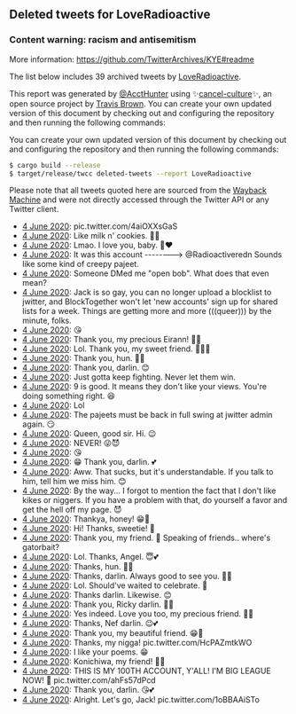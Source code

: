 ## Deleted tweets for LoveRadioactive
### Content warning: racism and antisemitism
More information: https://github.com/TwitterArchives/KYE#readme

The list below includes 39 archived tweets by
[LoveRadioactive](https://twitter.com/LoveRadioactive).



This report was generated by [@AcctHunter](https://twitter.com/accthunter) using ✨[cancel-culture](https://github.com/travisbrown/cancel-culture)✨,
an open source project by [Travis Brown](https://twitter.com/travisbrown). You can create your own
updated version of this document by checking out and configuring the repository and then running
the following commands:

You can create your own updated version of this document by checking out and configuring the
repository and then running the following commands:

```bash
$ cargo build --release
$ target/release/twcc deleted-tweets --report LoveRadioactive
```

Please note that all tweets quoted here are sourced from the
[Wayback Machine](https://web.archive.org) and were not directly accessed through the Twitter API or
any Twitter client.

* [ 4 June 2020](https://web.archive.org/web/20200604075759/https://twitter.com/LoveRadioactive/status/1268450898977550336): pic.twitter.com/4aiOXXsGaS
* [ 4 June 2020](https://web.archive.org/web/20200604074247/https://twitter.com/LoveRadioactive/status/1268447863601684481): Like milk n' cookies. 🥛🍪
* [ 4 June 2020](https://web.archive.org/web/20200604074937/https://twitter.com/LoveRadioactive/status/1268447673247387649): Lmao. I love you, baby. 🤣❤
* [ 4 June 2020](https://web.archive.org/web/20200604074526/https://twitter.com/LoveRadioactive/status/1268446639447896064): It was this account -------->  @Radioactiveredn    Sounds like some kind of creepy pajeet.
* [ 4 June 2020](https://web.archive.org/web/20200604073833/https://twitter.com/LoveRadioactive/status/1268445117846663173): Someone DMed me "open bob". What does that even mean?
* [ 4 June 2020](https://web.archive.org/web/20200604070127/https://twitter.com/LoveRadioactive/status/1268433194602262530): Jack is so gay, you can no longer upload a blocklist to jwitter, and BlockTogether won't let 'new accounts' sign up for shared lists for a week.   Things are getting more and more (((queer))) by the minute, folks.
* [ 4 June 2020](https://web.archive.org/web/20200604063421/https://twitter.com/LoveRadioactive/status/1268428030998917123): 😘
* [ 4 June 2020](https://web.archive.org/web/20200604062958/https://twitter.com/LoveRadioactive/status/1268427900119728129): Thank you, my precious Eirann! 🤗😘
* [ 4 June 2020](https://web.archive.org/web/20200604063143/https://twitter.com/LoveRadioactive/status/1268427582564790272): Lol. Thank you, my sweet friend. 🤗😘💕
* [ 4 June 2020](https://web.archive.org/web/20200604062110/https://twitter.com/LoveRadioactive/status/1268404677160267777): Thank you, hun. 🤗💕
* [ 4 June 2020](https://web.archive.org/web/20200604050743/https://twitter.com/LoveRadioactive/status/1268402938432503808): Thank you, darlin. 😊
* [ 4 June 2020](https://web.archive.org/web/20200604050753/https://twitter.com/LoveRadioactive/status/1268399963689545728): Just gotta keep fighting. Never let them win.
* [ 4 June 2020](https://web.archive.org/web/20200604050753/https://twitter.com/LoveRadioactive/status/1268399963689545728): 9 is good. It means they don't like your views. You're doing something right. 😆
* [ 4 June 2020](https://web.archive.org/web/20200604043747/https://twitter.com/LoveRadioactive/status/1268399328504082434): Lol
* [ 4 June 2020](https://web.archive.org/web/20200604050852/https://twitter.com/LoveRadioactive/status/1268398350992240642): The pajeets must be back in full swing at jwitter admin again. 😏
* [ 4 June 2020](https://web.archive.org/web/20200604065010/https://twitter.com/LoveRadioactive/status/1268397901123694593): Queen, good sir. Hi. 😉
* [ 4 June 2020](https://web.archive.org/web/20200604043952/https://twitter.com/LoveRadioactive/status/1268397751110258688): NEVER! 😜😈
* [ 4 June 2020](https://web.archive.org/web/20200604051902/https://twitter.com/LoveRadioactive/status/1268394316923191297): 😘
* [ 4 June 2020](https://web.archive.org/web/20200604050921/https://twitter.com/LoveRadioactive/status/1268394582368120835): 😁 Thank you, darlin. 💕
* [ 4 June 2020](https://web.archive.org/web/20200604044741/https://twitter.com/LoveRadioactive/status/1268393064306860033): Aww. That sucks, but it's understandable. If you talk to him, tell him we miss him. 😊
* [ 4 June 2020](https://web.archive.org/web/20200604044916/https://twitter.com/LoveRadioactive/status/1268394106813706240): By the way... I forgot to mention the fact that I don't like kikes or niggers.  If you have a problem with that, do yourself a favor and get the hell off my page.  😈
* [ 4 June 2020](https://web.archive.org/web/20200604050338/https://twitter.com/LoveRadioactive/status/1268393425683931142): Thankya, honey! 😁🤗
* [ 4 June 2020](https://web.archive.org/web/20200604051044/https://twitter.com/LoveRadioactive/status/1268393293018050560): Hi! Thanks, sweetie! 🤗
* [ 4 June 2020](https://web.archive.org/web/20200604044258/https://twitter.com/LoveRadioactive/status/1268390809314816000): Thank you, my friend. 🤗 Speaking of friends..  where's gatorbait?
* [ 4 June 2020](https://web.archive.org/web/20200604044258/https://twitter.com/LoveRadioactive/status/1268390809314816000): Lol. Thanks, Angel. 😇💕
* [ 4 June 2020](https://web.archive.org/web/20200604040706/https://twitter.com/LoveRadioactive/status/1268390402555408385): Thanks, hun. 🤗💕
* [ 4 June 2020](https://web.archive.org/web/20200604042748/https://twitter.com/LoveRadioactive/status/1268390266781659136): Thanks, darlin. Always good to see you. 🤗💕
* [ 4 June 2020](https://web.archive.org/web/20200604051457/https://twitter.com/LoveRadioactive/status/1268390057678798848): Lol. Should've waited to celebrate. 🤪
* [ 4 June 2020](https://web.archive.org/web/20200604045935/https://twitter.com/LoveRadioactive/status/1268367972612968449): Thanks darlin. Likewise. 😊
* [ 4 June 2020](https://web.archive.org/web/20200604025711/https://twitter.com/LoveRadioactive/status/1268373093581336576): Thank you, Ricky darlin. 🤗💕
* [ 4 June 2020](https://web.archive.org/web/20200604032522/https://twitter.com/LoveRadioactive/status/1268371364303343616): Yes indeed. Love you too, my precious friend. 🤗😘
* [ 4 June 2020](https://web.archive.org/web/20200604045935/https://twitter.com/LoveRadioactive/status/1268367972612968449): Thanks, Nef darlin. 😉💕
* [ 4 June 2020](https://web.archive.org/web/20200604045423/https://twitter.com/LoveRadioactive/status/1268364463662481408): Thank you, my beautiful friend. 😁🤗
* [ 4 June 2020](https://web.archive.org/web/20200604052145/https://twitter.com/LoveRadioactive/status/1268365628454260737): Thanks, my nigga! pic.twitter.com/HcPAZmtkWO
* [ 4 June 2020](https://web.archive.org/web/20200604042043/https://twitter.com/LoveRadioactive/status/1268364935429419008): I like your poems. 😁
* [ 4 June 2020](https://web.archive.org/web/20200604031836/https://twitter.com/LoveRadioactive/status/1268364763022557184): Konichiwa, my friend! 🤗💕
* [ 4 June 2020](https://web.archive.org/web/20200604045423/https://twitter.com/LoveRadioactive/status/1268364463662481408): THIS IS MY 100TH ACCOUNT, Y'ALL! I'M BIG LEAGUE NOW! 🎉 pic.twitter.com/ahFs57dPcd
* [ 4 June 2020](https://web.archive.org/web/20200604022638/https://twitter.com/LoveRadioactive/status/1268363865579859968): Thank you, darlin. 😘💕
* [ 4 June 2020](https://web.archive.org/web/20200604023805/https://twitter.com/LoveRadioactive/status/1268362444369346592): Alright. Let's go, Jack! pic.twitter.com/1oBBAAiSTo
